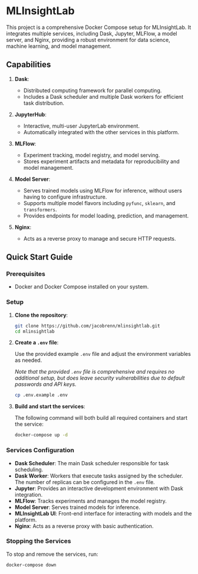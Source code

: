 # MLInsightLab

This project is a comprehensive Docker Compose setup for MLInsightLab. It integrates multiple services, including Dask, Jupyter, MLFlow, a model server, and Nginx, providing a robust environment for data science, machine learning, and model management.

## Capabilities

1. **Dask**:
   - Distributed computing framework for parallel computing.
   - Includes a Dask scheduler and multiple Dask workers for efficient task distribution.

2. **JupyterHub**:
   - Interactive, multi-user JupyterLab environment.
   - Automatically integrated with the other services in this platform.

3. **MLFlow**:
   - Experiment tracking, model registry, and model serving.
   - Stores experiment artifacts and metadata for reproducibility and model management.

4. **Model Server**:
   - Serves trained models using MLFlow for inference, without users having to configure infrastructure.
   - Supports multiple model flavors including `pyfunc`, `sklearn`, and `transformers`.
   - Provides endpoints for model loading, prediction, and management.

5. **Nginx**:
   - Acts as a reverse proxy to manage and secure HTTP requests.

## Quick Start Guide

### Prerequisites

- Docker and Docker Compose installed on your system.

### Setup

1. **Clone the repository**:

    ```bash
    git clone https://github.com/jacobrenn/mlinsightlab.git
    cd mlinsightlab
    ```

2. **Create a `.env` file**:

    Use the provided example `.env` file and adjust the environment variables as needed.

    *Note that the provided `.env` file is comprehensive and requires no additional setup, but does leave security vulnerabilities due to default passwords and API keys.*

    ```bash
    cp .env.example .env
    ```

3. **Build and start the services**:

    The following command will both build all required containers and start the service:

    ```bash
    docker-compose up -d
    ```

### Services Configuration

- **Dask Scheduler**: The main Dask scheduler responsible for task scheduling.
- **Dask Worker**: Workers that execute tasks assigned by the scheduler. The number of replicas can be configured in the `.env` file.
- **Jupyter**: Provides an interactive development environment with Dask integration.
- **MLFlow**: Tracks experiments and manages the model registry.
- **Model Server**: Serves trained models for inference.
- **MLInsightLab UI**: Front-end interface for interacting with models and the platform.
- **Nginx**: Acts as a reverse proxy with basic authentication.

### Stopping the Services

To stop and remove the services, run:

```bash
docker-compose down